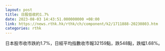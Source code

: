 ```yaml
---
layout: post
title: 日股低收約1.7%
date: 2023-08-03 14:43:51.000000000 +08:00
link: https://news.rthk.hk/rthk/ch/component/k2/1711888-20230803.htm
categories: rthk
---
```


日本股市收市跌約1.7%，日經平均指數收市報32159點，跌548點，跌幅1.68%。
